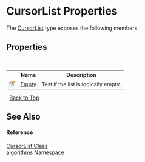 # CursorList Properties
 

The <a href="a47c70ee-53b6-b746-cbdd-58c1dadbaa4e">CursorList</a> type exposes the following members.


## Properties
&nbsp;<table><tr><th></th><th>Name</th><th>Description</th></tr><tr><td>![Public property](media/pubproperty.gif "Public property")</td><td><a href="75d4cbb1-bc6b-b592-0961-f4a1d66fdfe5">Empty</a></td><td>
Test if the list is logically empty.</td></tr></table>&nbsp;
<a href="#cursorlist-properties">Back to Top</a>

## See Also


#### Reference
<a href="a47c70ee-53b6-b746-cbdd-58c1dadbaa4e">CursorList Class</a><br /><a href="82f88b43-fdc9-bc99-9558-75fce96d448f">algorithms Namespace</a><br />